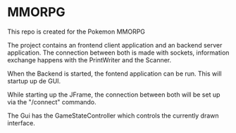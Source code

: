 # MMORPG
This repo is created for the Pokemon MMORPG

The project contains an frontend client application and an backend server application.
The connection between both is made with sockets, information exchange happens with the PrintWriter and the Scanner.

When the Backend is started, the fontend application can be run. This will startup up de GUI.

While starting up the JFrame, the connection between both will be set up via the "/connect" commando.

The Gui has the GameStateController which controls the currently drawn interface. 
